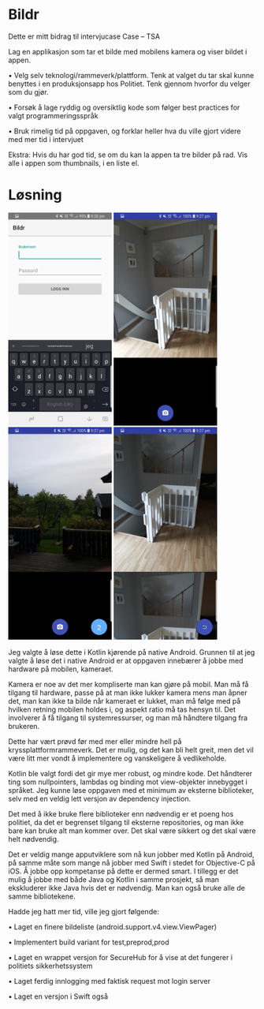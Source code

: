 # Bildr

Dette er mitt bidrag til intervjucase
Case – TSA
 
Lag en applikasjon som tar et bilde med mobilens kamera og viser bildet i appen.

•	Velg selv teknologi/rammeverk/plattform. Tenk at valget du tar skal kunne benyttes i en produksjonsapp hos Politiet. Tenk gjennom hvorfor du velger som du gjør.

•	Forsøk å lage ryddig og oversiktlig kode som følger best practices for valgt programmeringsspråk

•	Bruk rimelig tid på oppgaven, og forklar heller hva du ville gjort videre med mer tid i intervjuet

 
Ekstra: Hvis du har god tid, se om du kan la appen ta tre bilder på rad. Vis alle i appen som thumbnails, i en liste el.


# Løsning
<p align"center">
 <img src="https://raw.githubusercontent.com/airien/Bildr/master/screenshots/bildr5.jpg" width="210"/>
 <img src="https://raw.githubusercontent.com/airien/Bildr/master/screenshots/bildr1.jpg" width="210"/>
 <img src="https://raw.githubusercontent.com/airien/Bildr/master/screenshots/bildr2.jpg" width="210"/>
 <img src="https://raw.githubusercontent.com/airien/Bildr/master/screenshots/bildr3.jpg" width="210"/>
</p>

Jeg valgte å løse dette i Kotlin kjørende på native Android.
Grunnen til at jeg valgte å løse det i native Android er at oppgaven innebærer å jobbe med hardware på mobilen, kameraet. 

Kamera er noe av det mer kompliserte man kan gjøre på mobil. Man må få tilgang til hardware, passe på at man ikke lukker kamera mens man åpner det, man kan ikke ta bilde når kameraet er lukket, man må følge med på hvilken retning mobilen holdes i, og aspekt ratio må tas hensyn til.
Det involverer å få tilgang til systemressurser, og man må håndtere tilgang fra brukeren.

Dette har vært prøvd før med mer eller mindre hell på kryssplattformrammeverk. Det er mulig, og det kan bli helt greit, men det vil være litt mer vondt å implementere og vanskeligere å vedlikeholde.

Kotlin ble valgt fordi det gir mye mer robust, og mindre kode. Det håndterer ting som nullpointers, lambdas og binding mot view-objekter innebygget i språket. Jeg kunne løse oppgaven med et minimum av eksterne biblioteker, selv med en veldig lett versjon av dependency injection. 

Det med å ikke bruke flere biblioteker enn nødvendig er et poeng hos politiet, da det er begrenset tilgang til eksterne repositories, og man ikke bare kan bruke alt man kommer over. Det skal være sikkert og det skal være helt nødvendig. 

Det er veldig mange apputviklere som nå kun jobber med Kotlin på Android, på samme måte som mange nå jobber med Swift i stedet for Objective-C på iOS. Å jobbe opp kompetanse på dette er dermed smart.
I tillegg er det mulig å jobbe med både Java og Kotlin i samme prosjekt, så man ekskluderer ikke Java hvis det er nødvendig. Man kan også bruke alle de samme bibliotekene.

Hadde jeg hatt mer tid, ville jeg gjort følgende:

•	Laget en finere bildeliste (android.support.v4.view.ViewPager)

•	Implementert build variant for test,preprod,prod

•	Laget en wrappet versjon for SecureHub for å vise at det fungerer i politiets sikkerhetssystem

•	Laget ferdig innlogging med faktisk request mot login server

•	Laget en versjon i Swift også

